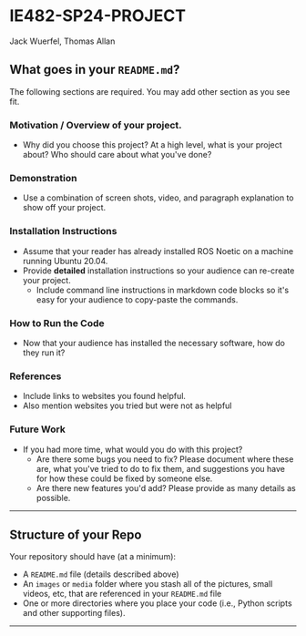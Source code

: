# IE482-SP24-PROJECT

Jack Wuerfel, Thomas Allan

## What goes in your `README.md`?
The following sections are required.  You may add other section as you see fit.

### Motivation / Overview of your project.
- Why did you choose this project?   At a high level, what is your project about? Who should care about what you've done? 

### Demonstration
- Use a combination of screen shots, video, and paragraph explanation to show off your project.
   
### Installation Instructions
- Assume that your reader has already installed ROS Noetic on a machine running Ubuntu 20.04.
- Provide **detailed** installation instructions so your audience can re-create your project.
    - Include command line instructions in markdown code blocks so it's easy for your audience to copy-paste the commands.
### How to Run the Code
- Now that your audience has installed the necessary software, how do they run it?

### References
- Include links to websites you found helpful.
- Also mention websites you tried but were not as helpful

### Future Work
- If you had more time, what would you do with this project?
    - Are there some bugs you need to fix?  Please document where these are, what you've tried to do to fix them, and suggestions you have for how these could be fixed by someone else.
    - Are there new features you'd add?  Please provide as many details as possible.

---
## Structure of your Repo
Your repository should have (at a minimum):
- A `README.md` file (details described above)
- An `images` or `media` folder where you stash all of the pictures, small videos, etc, that are referenced in your `README.md` file
- One or more directories where you place your code (i.e., Python scripts and other supporting files).

--- 



